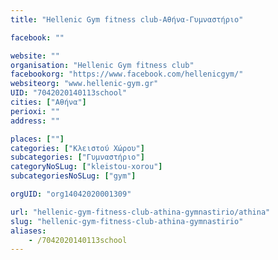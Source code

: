 ```yaml
---
title: "Hellenic Gym fitness club-Αθήνα-Γυμναστήριο"

facebook: ""

website: ""
organisation: "Hellenic Gym fitness club"
facebookorg: "https://www.facebook.com/hellenicgym/"
websiteorg: "www.hellenic-gym.gr"
UID: "7042020140113school"
cities: ["Αθήνα"]
perioxi: ""
address: ""

places: [""]
categories: ["Κλειστού Χώρου"]
subcategories: ["Γυμναστήριο"]
categoryNoSLug: ["kleistou-xorou"]
subcategoriesNoSLug: ["gym"]

orgUID: "org14042020001309"

url: "hellenic-gym-fitness-club-athina-gymnastirio/athina"
slug: "hellenic-gym-fitness-club-athina-gymnastirio"
aliases:
    - /7042020140113school
---
```





